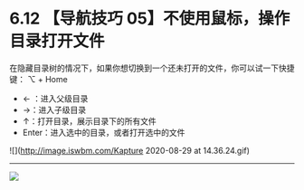 # 6.12 【导航技巧 05】不使用鼠标，操作目录打开文件



在隐藏目录树的情况下，如果你想切换到一个还未打开的文件，你可以试一下快捷键： ⌥ + Home

- ← ：进入父级目录
- →：进入子级目录
- ↑：打开目录，展示目录下的所有文件
- Enter：进入选中的目录，或者打开选中的文件

![](http://image.iswbm.com/Kapture 2020-08-29 at 14.36.24.gif)



---

![](https://open.weixin.qq.com/qr/code?username=idealyard)